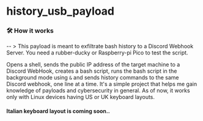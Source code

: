 # history_usb_payload

### 🛠️ How it works

 -- > This payload is meant to exfiltrate bash history to a Discord Webhook Server. You need a rubber-ducky or Raspberry-pi Pico to test the script.

Opens a shell, sends the public IP address of the target machine to a Discord WebHook, creates a bash script, runs the bash script in the background mode using ```&``` and sends history commands to the same Discord webhook, one line at a time. It's a simple project that helps me gain knowledge of payloads and cybersecurity in general. As of now, it works only with Linux devices having US or UK keyboard layouts.

#### Italian keyboard layout is coming soon..

